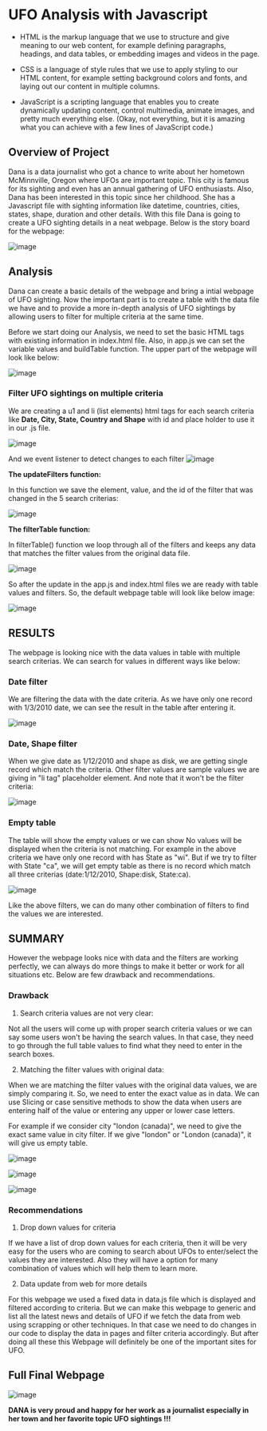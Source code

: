 # UFO Analysis with Javascript

* HTML is the markup language that we use to structure and give meaning to our web content, for example defining paragraphs, headings, and data tables, or embedding images and videos in the page.

* CSS is a language of style rules that we use to apply styling to our HTML content, for example setting background colors and fonts, and laying out our content in multiple columns.

* JavaScript is a scripting language that enables you to create dynamically updating content, control multimedia, animate images, and pretty much everything else. (Okay, not everything, but it is amazing what you can achieve with a few lines of JavaScript code.)

## Overview of Project

Dana is a data journalist who got a chance to write about her hometown McMinnville, Oregon where UFOs are important topic. This city is famous for its sighting and even has an annual gathering of UFO enthusiasts. Also, Dana has been interested in this topic since her childhood. She has a Javascript file with sighting information like datetime, countries, cities, states, shape, duration and other details. With this file Dana is going to create a UFO sighting details in a neat webpage. Below is the story board for the webpage: 

![image](https://user-images.githubusercontent.com/85472349/131205437-0158d724-e9f8-4d87-9914-0fee8ef572c3.png)

## Analysis 

Dana can create a basic details of the webpage and bring a intial webpage of UFO sighting. Now the important part is to create a table with the data file we have and to provide a more in-depth analysis of UFO sightings by allowing users to filter for multiple criteria at the same time.

Before we start doing our Analysis, we need to set the basic HTML tags with existing information in index.html file. Also, in app.js we can set the variable values and buildTable function. The upper part of the webpage will look like below: 

![image](https://user-images.githubusercontent.com/85472349/131206203-3ec0d675-f26d-4fc1-afad-e7e0bfdd62fb.png)


### Filter UFO sightings on multiple criteria

We are creating a u1 and li (list elements) html tags for each search criteria like **Date, City, State, Country and Shape** with id and place holder to use it in our .js file. 

![image](https://user-images.githubusercontent.com/85472349/131206292-ca76a086-ee1b-478c-8545-2fbf5a4ba040.png)

And we event listener to detect changes to each filter ![image](https://user-images.githubusercontent.com/85472349/131206523-a3cd4aec-6ea7-4b7f-b4a6-a812714f2819.png)


**The updateFilters function:**

In this function we save the element, value, and the id of the filter that was changed in the 5 search criterias:

![image](https://user-images.githubusercontent.com/85472349/131206490-2f154f9c-1a99-4443-9b1d-1bd23de22d7b.png)

**The filterTable function:**

In filterTable() function we loop through all of the filters and keeps any data that matches the filter values from the original data file.

![image](https://user-images.githubusercontent.com/85472349/131206545-b814865a-2d60-462a-843d-96d934319305.png)

So after the update in the app.js and index.html files we are ready with table values and filters. So, the default webpage table will look like below image:

![image](https://user-images.githubusercontent.com/85472349/131206636-4e715f06-d755-4e3b-bdbc-304c5abb362b.png)

## RESULTS

The webpage is looking nice with the data values in table with multiple search criterias. We can search for values in different ways like below:

### Date filter

We are filtering the data with the date criteria. As we have only one record with 1/3/2010 date, we can see the result in the table after entering it.

![image](https://user-images.githubusercontent.com/85472349/131206851-9f40a8c2-1a48-4964-b8c8-f22d1fca7db9.png)

### Date, Shape filter

When we give date as 1/12/2010 and shape as disk, we are getting single record which match the criteria. Other filter values are sample values we are giving in "li tag" placeholder element. And note that it won't be the filter criteria:

![image](https://user-images.githubusercontent.com/85472349/131206885-cd69c961-2308-4a06-b4b6-263b9af68179.png)

### Empty table

The table will show the empty values or we can show No values will be displayed when the criteria is not matching. For example in the above criteria we have only one record with has State as "wi". But if we try to filter with State "ca", we will get empty table as there is no record which match all three criterias (date:1/12/2010, Shape:disk, State:ca).

![image](https://user-images.githubusercontent.com/85472349/131207031-327bd2ec-db58-49f8-849b-9226cbca7b26.png)

Like the above filters, we can do many other combination of filters to find the values we are interested. 

## SUMMARY

However the webpage looks nice with data and the filters are working perfectly, we can always do more things to make it better or work for all situations etc. Below are few drawback and recommendations.

### Drawback

1) Search criteria values are not very clear:

Not all the users will come up with proper search criteria values or we can say some users won't be having the search values. In that case, they need to go through the full table values to find what they need to enter in the search boxes.

2) Matching the filter values with original data:

When we are matching the filter values with the original data values, we are simply comparing it. So, we need to enter the exact value as in data. We can use Slicing or case sensitive methods to show the data when users are entering half of the value or entering any upper or lower case letters.

For example if we consider city "london (canada)", we need to give the exact same value in city filter. If we give "london" or "London (canada)", it will give us empty table.

![image](https://user-images.githubusercontent.com/85472349/131207456-94e972a4-a89c-4b14-8498-ce74025c575e.png)

![image](https://user-images.githubusercontent.com/85472349/131207432-7f602f82-4a95-4577-9bc7-daf0524ac347.png)

![image](https://user-images.githubusercontent.com/85472349/131207443-a1efc150-73d1-4af4-809e-d890c86a9632.png)

### Recommendations

1) Drop down values for criteria

If we have a list of drop down values for each criteria, then it will be very easy for the users who are coming to search about UFOs to enter/select the values they are interested. Also they will have a option for many combination of values which will help them to learn more. 

2) Data update from web for more details

For this webpage we used a fixed data in data.js file which is displayed and filtered according to criteria. But we can make this webpage to generic and list all the latest news and details of UFO if we fetch the data from web using scrapping or other techniques. In that case we need to do changes in our code to display the data in pages and filter criteria accordingly. But after doing all these this Webpage will definitely be one of the important sites for UFO. 

## Full Final Webpage

![image](https://user-images.githubusercontent.com/85472349/131207695-c6ff2607-e760-44b7-8c5e-fe17be711817.png)

**DANA is very proud and happy for her work as a journalist especially in her town and her favorite topic UFO sightings !!!**

